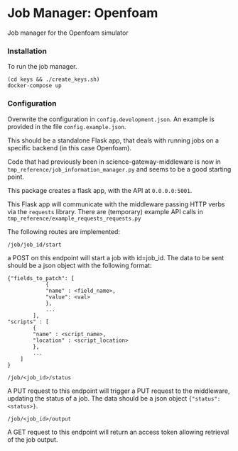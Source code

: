 # Job Manager: Openfoam

Job manager for the Openfoam simulator

### Installation

To run the job manager.

```
(cd keys && ./create_keys.sh)
docker-compose up
```

### Configuration

Overwrite the configuration in `config.development.json`. An example is provided in the file `config.example.json`.


This should be a standalone Flask app, that deals with running jobs on a
specific backend (in this case Openfoam).

Code that had previously been in science-gateway-middleware is now in
`tmp_reference/job_information_manager.py`
and seems to be a good starting point.


This package creates a flask app, with the API at `0.0.0.0:5001`.

This Flask app will communicate with the middleware passing HTTP verbs via the `requests` library.
There are (temporary) example API calls in `tmp_reference/example_requests_requests.py`


The following routes are implemented:
```
/job/job_id/start
```
a POST on this endpoint will start a job with id=job_id.  The
data to be sent should be a json object with the following format:
```
{"fields_to_patch": [
			{
			"name" : <field_name>,
			"value": <val>
			},
			...
		],
"scripts" : [
		{
		"name" : <script_name>,
		"location" : <script_location>
		},
		...
	]
}
```

```
/job/<job_id>/status
```
A PUT request to this endpoint will trigger a PUT request to the middleware, updating the status of a job.
The data should be a json object `{"status": <status>}`.


```
/job/<job_id>/output
```
A GET request to this endpoint will return an access token allowing retrieval of the job output.
